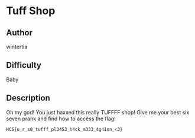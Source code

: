 # Tuff Shop

## Author

wintertia

## Difficulty

Baby

## Description

Oh my god! You just haxxed this really TUFFFF shop! Give me your best six seven prank and find how to access the flag!

`HCS{u_r_s0_tufff_pl3453_h4ck_m333_4g41nn_<3}`
